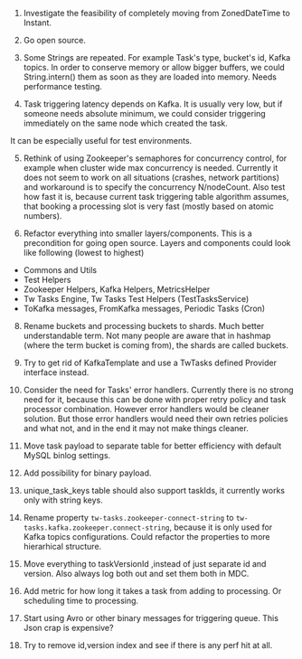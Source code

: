 1. Investigate the feasibility of completely moving from ZonedDateTime to Instant.

2. Go open source.

3. Some Strings are repeated. For example Task's type, bucket's id, Kafka topics.
In order to conserve memory or allow bigger buffers, we could String.intern() them as soon as they are loaded into memory.
Needs performance testing.

4. Task triggering latency depends on Kafka. It is usually very low, but if someone needs absolute minimum,
we could consider triggering immediately on the same node which created the task.

It can be especially useful for test environments.

5. Rethink of using Zookeeper's semaphores for concurrency control, for example when cluster wide max concurrency
 is needed. Currently it does not seem to work on all situations (crashes, network partitions) and workaround is
 to specify the concurrency N/nodeCount. Also test how fast it is, because current task triggering table algorithm assumes,
 that booking a processing slot is very fast (mostly based on atomic numbers).

7. Refactor everything into smaller layers/components. This is a precondition for going open source.
Layers and components could look like following (lowest to highest)

- Commons and Utils
- Test Helpers
- Zookeeper Helpers, Kafka Helpers, MetricsHelper
- Tw Tasks Engine, Tw Tasks Test Helpers (TestTasksService)
- ToKafka messages, FromKafka messages, Periodic Tasks (Cron)

8. Rename buckets and processing buckets to shards.
Much better understandable term. Not many people are aware that in hashmap (where the term bucket is coming from), the shards are called buckets.

10. Try to get rid of KafkaTemplate and use a TwTasks defined Provider interface instead.

11. Consider the need for Tasks' error handlers.
Currently there is no strong need for it, because this can be done with proper retry policy and task processor combination.
However error handlers would be cleaner solution. But those error handlers would need their own retries policies and what not,
and in the end it may not make things cleaner.

13. Move task payload to separate table for better efficiency with default MySQL binlog settings.

14. Add possibility for binary payload.

16. unique_task_keys table should also support taskIds, it currently works only with string keys.

17. Rename property `tw-tasks.zookeeper-connect-string` to `tw-tasks.kafka.zookeeper.connect-string`, because it is only used for Kafka
topics configurations. Could refactor the properties to more hierarhical structure.

18. Move everything to taskVersionId ,instead of just separate id and version. Also always log both out and set them both in MDC.

20. Add metric for how long it takes a task from adding to processing. Or scheduling time to processing.

23. Start using Avro or other binary messages for triggering queue. This Json crap is expensive?

24. Try to remove id,version index and see if there is any perf hit at all.